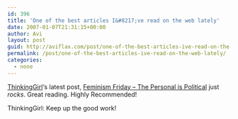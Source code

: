 ```yaml
---
id: 396
title: 'One of the best articles I&#8217;ve read on the web lately'
date: 2007-01-07T21:31:15+00:00
author: Avi
layout: post
guid: http://aviflax.com/post/one-of-the-best-articles-ive-read-on-the-web-lately/
permalink: /post/one-of-the-best-articles-ive-read-on-the-web-lately/
categories:
  - none
---
```

[ThinkingGirl](http://thinkinggirl.wordpress.com/)&#8216;s latest post, [Feminism Friday &#8211; The Personal is Political](http://thinkinggirl.wordpress.com/2007/01/05/feminism-friday-the-personal-is-political/) just _rocks_. Great reading. Highly Recommended!

ThinkingGirl: Keep up the good work!
